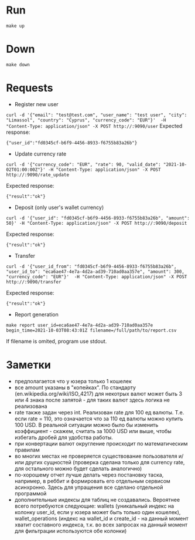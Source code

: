 # Run #
```make up```

# Down #
```make down```

# Requests #
- Register new user

```curl -d '{"email": "test@test.com", "user_name": "test user", "city": "Limassol", "country": "Cyprus", "currency_code": "EUR"}'  -H "Content-Type: application/json" -X POST http://:9090/user```
Expected response:

```{"user_id":"fd0345cf-b6f9-4456-8933-f6755b83a26b"}```

- Update currency rate

```curl -d '{"currency_code": "EUR", "rate": 90, "valid_date": "2021-10-02T01:00:00Z"}' -H "Content-Type: application/json" -X POST http://:9090/rate_update```

Expected response:

```{"result":"ok"}```

- Deposit (only user's wallet currency)

```curl -d '{"user_id": "fd0345cf-b6f9-4456-8933-f6755b83a26b", "amount": 50}' -H "Content-Type: application/json" -X POST http://:9090/deposit```

Expected response:

```{"result":"ok"}```

- Transfer

```curl -d '{"user_id_from": "fd0345cf-b6f9-4456-8933-f6755b83a26b", "user_id_to": "eca6ae47-4e7a-4d2a-ad39-710ad0aa357e", "amount": 300, "currency_code": "EUR"}'  -H "Content-Type: application/json" -X POST http://:9090/transfer```

Expected response:

```{"result":"ok"}```

- Report generation

```make report user_id=eca6ae47-4e7a-4d2a-ad39-710ad0aa357e begin_time=2021-10-03T08:43:01Z filename=/full/path/to/report.csv```

If filename is omited, program use stdout.

# Заметки #
- предполагается что у юзера только 1 кошелек
- все amount указаны в "копейках". По стандарту (en.wikipedia.org/wiki/ISO_4217) для некотрых валют может быть 3 или 4 знака после запятой - для таких валют здесь логика не реализована
- rate также задан через int. Реализован rate для 100 ед валюты. Т.е. если rate = 110, это означается что за 110 ед валюты можно купить 100 USD. В  реальной ситуации можно было бы изменить коэффициент - скажем, считать за 1000 USD или выше, чтобы избегать дробей для удобства работы. 
- при конвертации валют округление происходит по математическим правилам
- во многих местах не проверяется существование пользователя и/или других сущностей (проверка сделана только для currency rate, для остального можно будет сделать аналогично)
- по-хорошему отчет лучше делать через постановку таска, например, в реббит и формировать его отдельным сервисом асинхронно. Здесь для упращения все сделано отдельной программой
- дополнительные индексы для таблиц не создавались. Вероятнее всего потребуются следующие: wallets (уникальный индекс на колонку user_id, если у юзера может быть только один кошелек), wallet_operations (индекс на wallet_id и create_id - на данный момент хватит составного индекса, т.к. во всех запросах на данный момент для фильтрации используются обе колонки)
